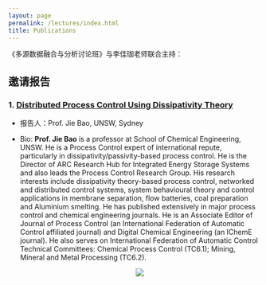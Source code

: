 ```yaml
---
layout: page
permalink: /lectures/index.html
title: Publications
---
```


《多源数据融合与分析讨论班》与李佳珈老师联合主持：

## 邀请报告

### 1. [Distributed Process Control Using Dissipativity Theory](https://lxy.usst.edu.cn/2023/0823/c6729a304218/page.htm)

- 报告人：Prof. Jie Bao, UNSW, Sydney

- Bio: **Prof. Jie Bao** is a professor at School of Chemical Engineering, UNSW. He is a Process Control expert of international repute, particularly in dissipativity/passivity-based process control. He is the Director of ARC Research Hub for Integrated Energy Storage Systems and also leads the Process Control Research Group. His research interests include dissipativity theory-based process control, networked and distributed control systems, system behavioural theory and control applications in membrane separation, flow batteries, coal preparation and Aluminium smelting. He has published extensively in major process control and chemical engineering journals. He is an Associate Editor of Journal of Process Control (an International Federation of Automatic Control affiliated journal) and Digital Chemical Engineering (an IChemE journal). He also serves on International Federation of Automatic Control Technical Committees: Chemical Process Control (TC6.1); Mining, Mineral and Metal Processing (TC6.2).

  <div align="center">
  <img src="https://usst-lilab.github.io/images/1.jpg">
  </div>
